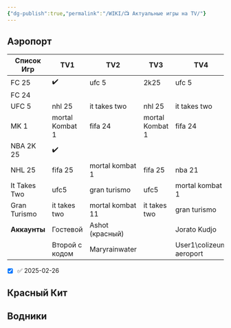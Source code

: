 ```yaml
---
{"dg-publish":true,"permalink":"/WIKI/📺 Актуальные игры на TV/"}
---
```


## Аэропорт

| **Список Игр** | **TV1**         | **TV2**          | **TV3**         | **TV4**                 | **TV5**         |
| -------------- | --------------- | ---------------- | --------------- | ----------------------- | --------------- |
| FC 25          | ✔️              | ufc 5            | 2k25            | ufc 5                   | 2k25            |
| FC 24          |                 |                  |                 |                         |                 |
| UFC 5          | nhl 25          | it takes two     | nhl 25          | it takes two            | nhl 25          |
| MK 1           | mortal Kombat 1 | fifa 24          | mortal Kombat 1 | fifa 24                 | mortal Kombat 1 |
| NBA 2K 25      | ✔️              |                  |                 |                         |                 |
| NHL 25         | fifa 25         | mortal kombat 1  | fifa 25         | nba 21                  | fifa 25         |
| It Takes Two   | ufc5            | gran turismo     | ufc5            | mortal kombat 1         | ufc5            |
| Gran Turismo   | it takes two    | mortal kombat 11 | it takes two    | gran turismo            | it takes two    |
| **Аккаунты**   | Гостевой        | Ashot (красный)  |                 | Jorato Kudjo            | Гостевые оба    |
|                | Второй с кодом  | Maryrainwater    |                 | User1\colizeum aeroport | (Быстра игра)   |

- [x]  ✅ 2025-02-26
## Красный Кит

## Водники
